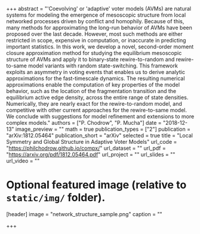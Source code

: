 +++
abstract = "'Coevolving' or 'adaptive' voter models (AVMs) are natural systems for modeling the emergence of mesoscopic structure from local networked processes driven by conflict and homophily. Because of this, many methods for approximating the long-run behavior of AVMs have been proposed over the last decade. However, most such methods are either restricted in scope, expensive in computation, or inaccurate in predicting important statistics. In this work, we develop a novel, second-order moment closure approximation method for studying the equilibrium mesoscopic structure of AVMs and apply it to binary-state rewire-to-random and rewire-to-same model variants with random state-switching. This framework exploits an asymmetry in voting events that enables us to derive analytic approximations for the fast-timescale dynamics. The resulting numerical approximations enable the computation of key properties of the model behavior, such as the location of the fragmentation transition and the equilibrium active edge density, across the entire range of state densities. Numerically, they are nearly exact for the rewire-to-random model, and competitive with other current approaches for the rewire-to-same model. We conclude with suggestions for model refinement and extensions to more complex models."
authors = ["P. Chodrow", "P. Mucha"]
date = "2018-12-13"
image_preview = ""
math = true
publication_types = ["2"]
publication = "arXiv:1812.05464"
publication_short = "arXiv"
selected = true
title = "Local Symmetry and Global Structure in Adaptive Voter Models"
url_code = "https://philchodrow.github.io/compx/"
url_dataset = ""
url_pdf = "https://arxiv.org/pdf/1812.05464.pdf"
url_project = ""
url_slides = ""
url_video = ""

# Optional featured image (relative to `static/img/` folder).
[header]
image = "network_structure_sample.png"
caption = ""

+++
